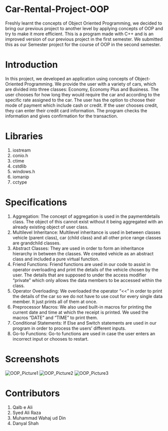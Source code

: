 # Car-Rental-Project-OOP
Freshly learnt the concepts of Object Oriented Programming, we decided to bring our previous project to another level by applying concepts of OOP and try to make it more efficient. This is a program made with C++ and is an improved version of our previous project in the first semester. We submitted this as our Semester project for the course of OOP in the second semester.

# Introduction
In this project, we developed an application using concepts of Object-Oriented Programming. We provide the user with a variety of cars, which are divided into three classes: Economy, Economy Plus and Business. The user chooses for how long they would require the car and according to the specific rate assigned to the car. The user has the option to choose their mode of payment which include cash or credit. If the user chooses credit, they can enter their credit card information. The program checks the information and gives confirmation for the transaction.

# Libraries
1) iostream
2) conio.h
3) ctime
4) cstdlib
5) windows.h
6) iomanip
7) cctype

# Specifications
1) Aggregation: The concept of aggregation is used in the paymentdetails class. The object of this cannot exist without it being aggregated with an already existing object of user class.
2) Multilevel Inheritance: Multilevel inheritance is used in between classes vehicle (parent class), car (child class) and all other price range classes are grandchild classes.
3) Abstract Classes: They are used in order to form an inheritance hierarchy in between the classes. We created vehicle as an abstract class and included a pure virtual function.
4) Friend Functions: Friend functions are used in our code to assist in operator overloading and print the details of the vehicle chosen by the user. The details that are supposed to under the access modifier “private” which only allows the data members to be accessed within the class.
5) Operator Overloading: We overloaded the operator “<<” in order to print the details of the car so we do not have to use cout for every single data member. It just prints all of them at once.
6) Preprocessor Macros: We also used built-in macros for printing the current date and time at which the receipt is printed. We used the macros “DATE” and “TIME” to print them.
7) Conditional Statements: If Else and Switch statements are used in our program in order to process the users’ different inputs.
8) Go-to Functions: Go-to functions are used in case the user enters an incorrect input or chooses to restart.

# Screenshots
![OOP_Picture1](https://user-images.githubusercontent.com/91963525/193407217-385d757c-5860-4f30-b021-298b3011884f.png)
![OOP_Picture2](https://user-images.githubusercontent.com/91963525/193407231-885f61b4-283e-4b67-af3d-fda645880ca6.png)
![OOP_Picture3](https://user-images.githubusercontent.com/91963525/193407237-59c44dff-ee15-428f-9081-337b9fd26c76.png)

# Contributors
1) Qalb e Ali
2) Syed Ali Raza
3) Muhammad Wahaj ud Din
4) Danyal Shah
